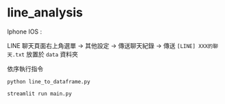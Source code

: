 # line_analysis
Iphone IOS :

LINE 聊天頁面右上角選單 -> 其他設定 -> 傳送聊天紀錄 -> 傳送 `[LINE] XXX的聊天.txt` 放置於 `data` 資料夾

依序執行指令

`python line_to_dataframe.py`

`streamlit run main.py`
